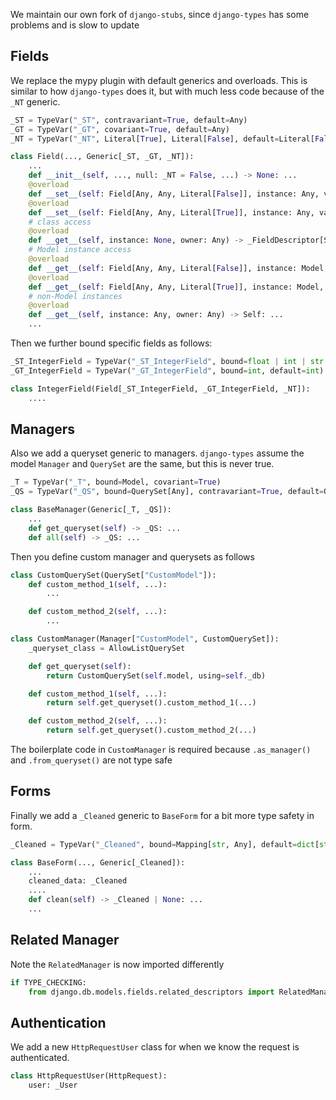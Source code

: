We maintain our own fork of `django-stubs`, since `django-types` has some problems and is slow to update 

## Fields

We replace the mypy plugin with default generics and overloads. This is similar to how `django-types` does it, but with much less code because of the `_NT` generic.

```python
_ST = TypeVar("_ST", contravariant=True, default=Any)
_GT = TypeVar("_GT", covariant=True, default=Any)
_NT = TypeVar("_NT", Literal[True], Literal[False], default=Literal[False])

class Field(..., Generic[_ST, _GT, _NT]):
    ...
    def __init__(self, ..., null: _NT = False, ...) -> None: ...
    @overload
    def __set__(self: Field[Any, Any, Literal[False]], instance: Any, value: _ST) -> None: ...
    @overload
    def __set__(self: Field[Any, Any, Literal[True]], instance: Any, value: _ST | None) -> None: ...
    # class access
    @overload
    def __get__(self, instance: None, owner: Any) -> _FieldDescriptor[Self]: ...
    # Model instance access
    @overload
    def __get__(self: Field[Any, Any, Literal[False]], instance: Model, owner: Any) -> _GT: ...
    @overload
    def __get__(self: Field[Any, Any, Literal[True]], instance: Model, owner: Any) -> _GT | None: ...
    # non-Model instances
    @overload
    def __get__(self, instance: Any, owner: Any) -> Self: ...
    ...
```

Then we further bound specific fields as follows:

```python
_ST_IntegerField = TypeVar("_ST_IntegerField", bound=float | int | str | Combinable, default=float | int | str | Combinable)
_GT_IntegerField = TypeVar("_GT_IntegerField", bound=int, default=int)

class IntegerField(Field[_ST_IntegerField, _GT_IntegerField, _NT]):
    ....
```

## Managers

Also we add a queryset generic to managers. `django-types` assume the model `Manager` and `QuerySet` are the same, but this is never true.

```python
_T = TypeVar("_T", bound=Model, covariant=True)
_QS = TypeVar("_QS", bound=QuerySet[Any], contravariant=True, default=QuerySet[_T, _T])

class BaseManager(Generic[_T, _QS]):
    ...
    def get_queryset(self) -> _QS: ...
    def all(self) -> _QS: ...
```

Then you define custom manager and querysets as follows

```python
class CustomQuerySet(QuerySet["CustomModel"]):
    def custom_method_1(self, ...):
        ...

    def custom_method_2(self, ...):
        ...

class CustomManager(Manager["CustomModel", CustomQuerySet]):
    _queryset_class = AllowListQuerySet

    def get_queryset(self):
        return CustomQuerySet(self.model, using=self._db)

    def custom_method_1(self, ...):
        return self.get_queryset().custom_method_1(...)

    def custom_method_2(self, ...):
        return self.get_queryset().custom_method_2(...)
```

The boilerplate code in `CustomManager` is required because `.as_manager()` and `.from_queryset()` are not type safe

## Forms

Finally we add a `_Cleaned` generic to `BaseForm` for a bit more type safety in form.

```python
_Cleaned = TypeVar("_Cleaned", bound=Mapping[str, Any], default=dict[str, Any])

class BaseForm(..., Generic[_Cleaned]):
    ...
    cleaned_data: _Cleaned
    ....
    def clean(self) -> _Cleaned | None: ...
    ...
```

## Related Manager

Note the `RelatedManager` is now imported differently 

```python
if TYPE_CHECKING:
    from django.db.models.fields.related_descriptors import RelatedManager
```

## Authentication

We add a new `HttpRequestUser` class for when we know the request is authenticated.

```python
class HttpRequestUser(HttpRequest):
    user: _User
```